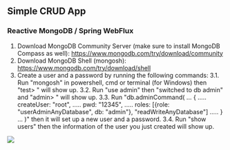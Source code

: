 ## **Simple CRUD App**
### **Reactive MongoDB / Spring WebFlux**

1. Download MongoDB Community Server (make sure to install MongoDB Compass as well):
   https://www.mongodb.com/try/download/community
2. Download MongoDB Shell (mongosh):
   https://www.mongodb.com/try/download/shell
3. Create a user and a password by running the following commands:
3.1. Run "mongosh" in powershell, cmd or terminal (for Windows) then "test> " will show up.
3.2. Run "use admin" then "switched to db admin" and "admin> " will show up.
3.3. Run "db.adminCommand(
     ... {
     ..... createUser: "root",
     ..... pwd: "12345",
     ..... roles: [{role: "userAdminAnyDatabase", db: "admin"}, "readWriteAnyDatabase"]
     ..... }
     ... )" then it will set up a new user and a password.
3.4. Run "show users" then the information of the user you just created will show up.

<img src="https://res.cloudinary.com/practicaldev/image/fetch/s--ccinfBnG--/c_limit%2Cf_auto%2Cfl_progressive%2Cq_auto%2Cw_880/https://dev-to-uploads.s3.amazonaws.com/i/d46ng9w6g19okbl2jbmz.png"/>
